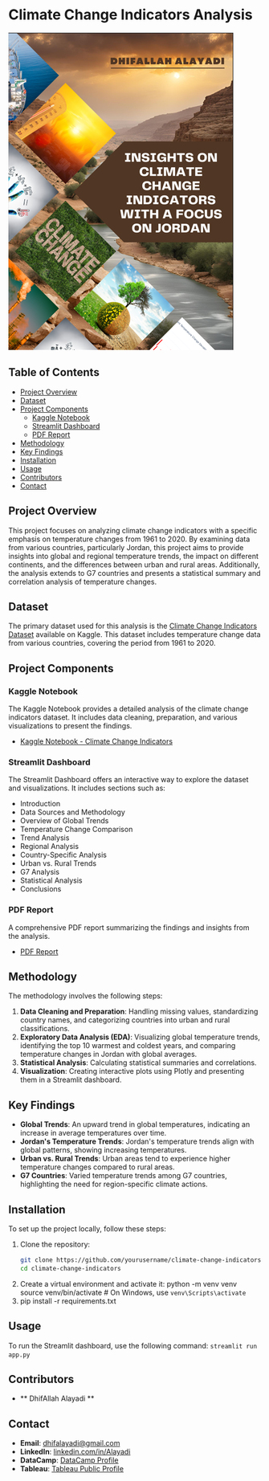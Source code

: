 # Climate Change Indicators Analysis

![Climate Change](cover.png)

## Table of Contents
- [Project Overview](#project-overview)
- [Dataset](#dataset)
- [Project Components](#project-components)
  - [Kaggle Notebook](#kaggle-notebook)
  - [Streamlit Dashboard](#streamlit-dashboard)
  - [PDF Report](#pdf-report)
- [Methodology](#methodology)
- [Key Findings](#key-findings)
- [Installation](#installation)
- [Usage](#usage)
- [Contributors](#contributors)
- [Contact](#contact)

## Project Overview
This project focuses on analyzing climate change indicators with a specific emphasis on temperature changes from 1961 to 2020. By examining data from various countries, particularly Jordan, this project aims to provide insights into global and regional temperature trends, the impact on different continents, and the differences between urban and rural areas. Additionally, the analysis extends to G7 countries and presents a statistical summary and correlation analysis of temperature changes.

## Dataset
The primary dataset used for this analysis is the [Climate Change Indicators Dataset](https://www.kaggle.com/datasets/tarunrm09/climate-change-indicators) available on Kaggle. This dataset includes temperature change data from various countries, covering the period from 1961 to 2020.

## Project Components

### Kaggle Notebook
The Kaggle Notebook provides a detailed analysis of the climate change indicators dataset. It includes data cleaning, preparation, and various visualizations to present the findings.

- [Kaggle Notebook - Climate Change Indicators](https://www.kaggle.com/code/dhifallhalayadi/climate-change-indicators)

### Streamlit Dashboard
The Streamlit Dashboard offers an interactive way to explore the dataset and visualizations. It includes sections such as:
- Introduction
- Data Sources and Methodology
- Overview of Global Trends
- Temperature Change Comparison
- Trend Analysis
- Regional Analysis
- Country-Specific Analysis
- Urban vs. Rural Trends
- G7 Analysis
- Statistical Analysis
- Conclusions

### PDF Report
A comprehensive PDF report summarizing the findings and insights from the analysis.

- [PDF Report](https://www.canva.com/design/DAGKe3b3eSA/1zJMFyncNlI8nyuH9GKHKg/edit?utm_content=DAGKe3b3eSA&utm_campaign=designshare&utm_medium=link2&utm_source=sharebutton)

## Methodology
The methodology involves the following steps:
1. **Data Cleaning and Preparation**: Handling missing values, standardizing country names, and categorizing countries into urban and rural classifications.
2. **Exploratory Data Analysis (EDA)**: Visualizing global temperature trends, identifying the top 10 warmest and coldest years, and comparing temperature changes in Jordan with global averages.
3. **Statistical Analysis**: Calculating statistical summaries and correlations.
4. **Visualization**: Creating interactive plots using Plotly and presenting them in a Streamlit dashboard.

## Key Findings
- **Global Trends**: An upward trend in global temperatures, indicating an increase in average temperatures over time.
- **Jordan's Temperature Trends**: Jordan's temperature trends align with global patterns, showing increasing temperatures.
- **Urban vs. Rural Trends**: Urban areas tend to experience higher temperature changes compared to rural areas.
- **G7 Countries**: Varied temperature trends among G7 countries, highlighting the need for region-specific climate actions.

## Installation
To set up the project locally, follow these steps:

1. Clone the repository:
   ```sh
   git clone https://github.com/yourusername/climate-change-indicators.git
   cd climate-change-indicators
2. Create a virtual environment and activate it:
python -m venv venv
source venv/bin/activate  # On Windows, use `venv\Scripts\activate`
3. pip install -r requirements.txt

## Usage
To run the Streamlit dashboard, use the following command:
`streamlit run app.py`

## Contributors
- ** DhifAllah Alayadi **

## Contact
- **Email**: dhifalayadi@gmail.com
- **LinkedIn**: [linkedin.com/in/Alayadi](https://www.linkedin.com/in/Alayadi)
- **DataCamp**: [DataCamp Profile](https://www.datacamp.com/portfolio/alayadidhif)
- **Tableau**: [Tableau Public Profile](https://public.tableau.com/app/profile/dhifallah/vizzes)
